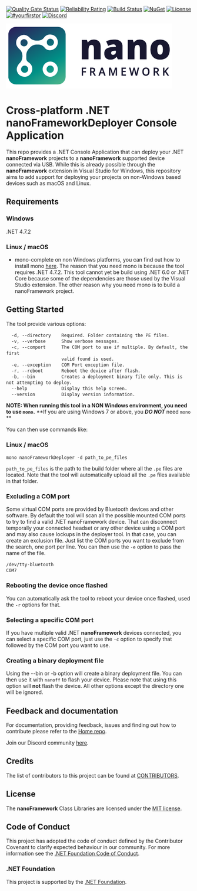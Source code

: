 [![Quality Gate Status](https://sonarcloud.io/api/project_badges/measure?project=nanoframework_nanoFrameworkDeployer&metric=alert_status)](https://sonarcloud.io/dashboard?id=nanoframework_nanoFrameworkDeployer) [![Reliability Rating](https://sonarcloud.io/api/project_badges/measure?project=nanoframework_nanoFrameworkDeployer&metric=reliability_rating)](https://sonarcloud.io/dashboard?id=nanoframework_nanoFrameworkDeployer) [![Build Status](https://dev.azure.com/nanoframework/nanoFrameworkDeployer/_apis/build/status/nanoFrameworkDeployer?repoName=nanoframework%2FnanoFrameworkDeployer&branchName=main)](https://dev.azure.com/nanoframework/nanoFrameworkDeployer/_build/latest?definitionId=80&repoName=nanoframework%2FnanoFrameworkDeployer&branchName=main) [![NuGet](https://img.shields.io/nuget/dt/nanoFrameworkDeployer.svg?label=NuGet&style=flat&logo=nuget)](https://www.nuget.org/packages/nanoFrameworkDeployer/) [![License](https://img.shields.io/badge/License-MIT-blue.svg)](LICENSE) [![#yourfirstpr](https://img.shields.io/badge/first--timers--only-friendly-blue.svg)](https://github.com/nanoframework/Home/blob/master/CONTRIBUTING.md) [![Discord](https://img.shields.io/discord/478725473862549535.svg?logo=discord&logoColor=white&label=Discord&color=7289DA)](https://discord.gg/gCyBu8T)

![nanoFramework logo](https://raw.githubusercontent.com/nanoframework/Home/main/resources/logo/nanoFramework-repo-logo.png)

# Cross-platform .NET nanoFrameworkDeployer Console Application

This repo provides a .NET Console Application that can deploy your .NET **nanoFramework** projects to a **nanoFramework** supported device connected via USB. While this is already possible through the **nanoFramework** extension in Visual Studio for Windows, this repository aims to add support for deploying your projects on non-Windows based devices such as macOS and Linux.

## Requirements

### Windows
.NET 4.7.2

### Linux / macOS
- mono-complete on non Windows platforms, you can find out how to install mono [here](https://www.mono-project.com/docs/getting-started/install/). The reason that you need mono is because the tool requires .NET 4.7.2. This tool cannot yet be build using .NET 6.0 or .NET Core because some of the dependencies are those used by the Visual Studio extension. The other reason why you need mono is to build a nanoFramework project.

## Getting Started

The tool provide various options:

```text
  -d, --directory    Required. Folder containing the PE files.
  -v, --verbose      Show verbose messages.
  -c, --comport      The COM port to use if multiple. By default, the first
                     valid found is used.
  -e, --exception    COM Port exception file.
  -r, --reboot       Reboot the device after flash.
  -b, --bin          Creates a deployment binary file only. This is not attempting to deploy.
  --help             Display this help screen.
  --version          Display version information.
```


**NOTE: When running this tool in a NON Windows environment, you need to use `mono`.** 
**If you are using Windows 7 or above, you ***DO NOT*** need `mono` **

You can then use commands like:

### Linux / macOS
```shell
mono nanoFrameworkDeployer -d path_to_pe_files
```

`path_to_pe_files` is the path to the build folder where all the `.pe` files are located. Note that the tool will automatically upload all the `.pe` files available in that folder.


### Excluding a COM port

Some virtual COM ports are provided by Bluetooth devices and other software. By default the tool will scan all the possible mounted COM ports to try to find a valid .NET nanoFramework device. That can disconnect temporally your connected headset or any other device using a COM port and may also cause lockups in the deployer tool. In that case, you can create an exclusion file. Just list the COM ports you want to exclude from the search, one port per line. You can then use the `-e` option to pass the name of the file.

```text
/dev/tty-bluetooth
COM7
```

### Rebooting the device once flashed

You can automatically ask the tool to reboot your device once flashed, used the `-r` options for that.

### Selecting a specific COM port

If you have multiple valid .NET **nanoFramework** devices connected, you can select a specific COM port, just use the `-c` option to specify that followed by the COM port you want to use.

### Creating a binary deployment file

Using the --bin or -b option will create a binary deployment file. You can then use it with `nanoff` to flash your device. Please note that using this option will **not** flash the device. All other options except the directory one will be ignored.

## Feedback and documentation

For documentation, providing feedback, issues and finding out how to contribute please refer to the [Home repo](https://github.com/nanoframework/Home).

Join our Discord community [here](https://discord.gg/gCyBu8T).

## Credits

The list of contributors to this project can be found at [CONTRIBUTORS](https://github.com/nanoframework/Home/blob/main/CONTRIBUTORS.md).

## License

The **nanoFramework** Class Libraries are licensed under the [MIT license](LICENSE).

## Code of Conduct

This project has adopted the code of conduct defined by the Contributor Covenant to clarify expected behaviour in our community.
For more information see the [.NET Foundation Code of Conduct](https://dotnetfoundation.org/code-of-conduct).

### .NET Foundation

This project is supported by the [.NET Foundation](https://dotnetfoundation.org).
